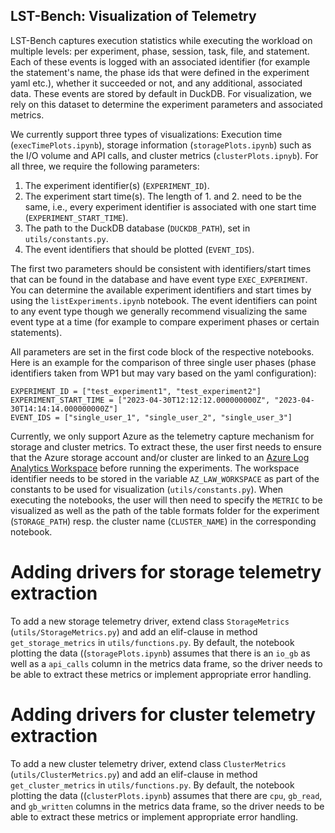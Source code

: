 <!--
{% comment %}
Copyright (c) Microsoft Corporation.

Licensed under the Apache License, Version 2.0 (the "License");
you may not use this file except in compliance with the License.
You may obtain a copy of the License at

    http://www.apache.org/licenses/LICENSE-2.0

Unless required by applicable law or agreed to in writing, software
distributed under the License is distributed on an "AS IS" BASIS,
WITHOUT WARRANTIES OR CONDITIONS OF ANY KIND, either express or implied.
See the License for the specific language governing permissions and
limitations under the License.
{% endcomment %}
-->

## LST-Bench: Visualization of Telemetry

LST-Bench captures execution statistics while executing the workload on multiple levels: per experiment, phase, session, task, file, and statement. Each of these events is logged with an associated identifier (for example the statement's name, the phase ids that were defined in the experiment yaml etc.), whether it succeeded or not, and any additional, associated data. These events are stored by default in DuckDB. For visualization, we rely on this dataset to determine the experiment parameters and associated metrics.

We currently support three types of visualizations: Execution time (``execTimePlots.ipynb``), storage information (``storagePlots.ipynb``) such as the I/O volume and API calls, and cluster metrics (``clusterPlots.ipnyb``). For all three, we require the following parameters:
1. The experiment identifier(s) (`EXPERIMENT_ID`).
2. The experiment start time(s). The length of 1. and 2. need to be the same, i.e., every experiment identifier is associated with one start time (`EXPERIMENT_START_TIME`).
3. The path to the DuckDB database (`DUCKDB_PATH`), set in ``utils/constants.py``. 
4. The event identifiers that should be plotted (`EVENT_IDS`). 

The first two parameters should be consistent with identifiers/start times that can be found in the database and have event type `EXEC_EXPERIMENT`. You can determine the available experiment identifiers and start times by using the ``listExperiments.ipynb`` notebook. The event identifiers can point to any event type though we generally recommend visualizing the same event type at a time (for example to compare experiment phases or certain statements).

All parameters are set in the first code block of the respective notebooks. Here is an example for the comparison of three single user phases (phase identifiers taken from WP1 but may vary based on the yaml configuration):
```
EXPERIMENT_ID = ["test_experiment1", "test_experiment2"]
EXPERIMENT_START_TIME = ["2023-04-30T12:12:12.000000000Z", "2023-04-30T14:14:14.000000000Z"]
EVENT_IDS = ["single_user_1", "single_user_2", "single_user_3"]
```

Currently, we only support Azure as the telemetry capture mechanism for storage and cluster metrics. To extract these, the user first needs to ensure that the Azure storage account and/or cluster are linked to an [Azure Log Analytics Workspace](https://learn.microsoft.com/en-us/azure/azure-monitor/logs/private-storage#link-storage-accounts-to-your-log-analytics-workspace) before running the experiments. The workspace identifier needs to be stored in the variable `AZ_LAW_WORKSPACE` as part of the constants to be used for visualization (``utils/constants.py``). When executing the notebooks, the user will then need to specify the `METRIC` to be visualized as well as the path of the table formats folder for the experiment (`STORAGE_PATH`) resp. the cluster name (`CLUSTER_NAME`) in the corresponding notebook.


# Adding drivers for storage telemetry extraction

To add a new storage telemetry driver, extend class `StorageMetrics` (``utils/StorageMetrics.py``) and add an elif-clause in method `get_storage_metrics` in ``utils/functions.py``. By default, the notebook plotting the data ((``storagePlots.ipynb``) assumes that there is an `io_gb` as well as a `api_calls` column in the metrics data frame, so the driver needs to be able to extract these metrics or implement appropriate error handling.

# Adding drivers for cluster telemetry extraction

To add a new cluster telemetry driver, extend class `ClusterMetrics` (``utils/ClusterMetrics.py``) and add an elif-clause in method `get_cluster_metrics` in ``utils/functions.py``. By default, the notebook plotting the data ((``clusterPlots.ipynb``) assumes that there are `cpu`, `gb_read`, and `gb_written` columns in the metrics data frame, so the driver needs to be able to extract these metrics or implement appropriate error handling.
